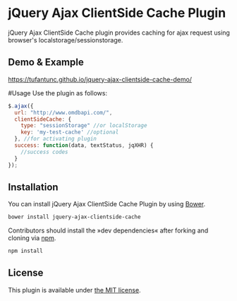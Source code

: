 # jQuery Ajax ClientSide Cache Plugin

jQuery Ajax ClientSide Cache plugin provides caching for ajax request using browser's localstorage/sessionstorage.


## Demo & Example

<https://tufantunc.github.io/jquery-ajax-clientside-cache-demo/>

#Usage
Use the plugin as follows:

```js
$.ajax({
  url: "http://www.omdbapi.com/",
  clientSideCache: {
    type: "sessionStorage" //or localStorage
    key: 'my-test-cache' //optional
  }, //for activating plugin
  success: function(data, textStatus, jqXHR) {
    //success codes
  }
});
```

## Installation

You can install jQuery Ajax ClientSide Cache Plugin by using [Bower](http://bower.io/).

```bash
bower install jquery-ajax-clientside-cache
```

Contributors should install the »dev dependencies« after forking and cloning via [npm](https://www.npmjs.com/).

```bash
npm install
```

## License

This plugin is available under [the MIT license](http://mths.be/mit).
